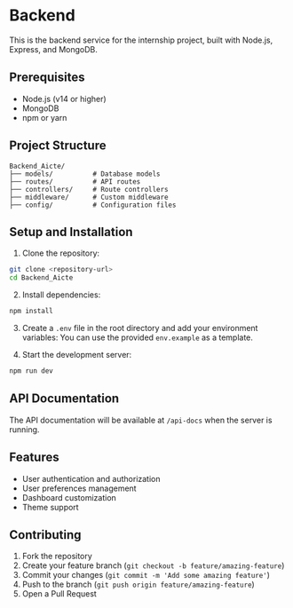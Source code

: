 # Backend

This is the backend service for the internship project, built with Node.js, Express, and MongoDB.

## Prerequisites

- Node.js (v14 or higher)
- MongoDB
- npm or yarn

## Project Structure

```
Backend_Aicte/
├── models/          # Database models
├── routes/          # API routes
├── controllers/     # Route controllers
├── middleware/      # Custom middleware
├── config/          # Configuration files
```

## Setup and Installation

1. Clone the repository:
```bash
git clone <repository-url>
cd Backend_Aicte
```

2. Install dependencies:
```bash
npm install
```

3. Create a `.env` file in the root directory and add your environment variables:
You can use the provided `env.example` as a template.

4. Start the development server:
```bash
npm run dev
```

## API Documentation

The API documentation will be available at `/api-docs` when the server is running.

## Features

- User authentication and authorization
- User preferences management
- Dashboard customization
- Theme support

## Contributing

1. Fork the repository
2. Create your feature branch (`git checkout -b feature/amazing-feature`)
3. Commit your changes (`git commit -m 'Add some amazing feature'`)
4. Push to the branch (`git push origin feature/amazing-feature`)
5. Open a Pull Request
 